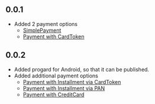 ## 0.0.1

* Added 2 payment options
  * [SimplePayment](https://developer.2c2p.com/v4.0.2/docs/sdk-payment-authorization)
  * [Payment with CardToken](https://developer.2c2p.com/v4.0.2/docs/sdk-payment-with-card-token)

## 0.0.2

* Added progard for Android, so that it can be published.
* Added additional payment options
  * [Payment with Installment via CardToken](https://developer.2c2p.com/v4.0.2/docs/sdk-installment-payment-plan)
  * [Payment with Installment via PAN](https://developer.2c2p.com/v4.0.2/docs/sdk-installment-payment-plan)
  * [Payment with CreditCard](https://developer.2c2p.com/v4.0.2/docs/sdk-method-qr-payment)